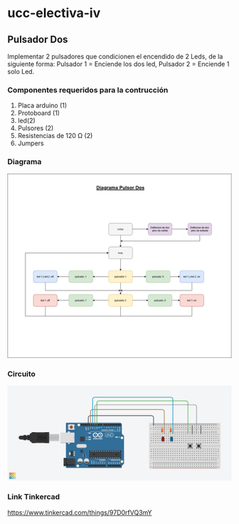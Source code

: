 # ucc-electiva-iv
## Pulsador Dos
Implementar 2 pulsadores que condicionen el encendido de 2 Leds, de la siguiente forma: Pulsador 1 = Enciende los dos led, Pulsador 2 = Enciende 1 solo Led.
### Componentes requeridos para la contrucción 
1. Placa arduino (1)
2. Protoboard (1)
3. led(2)
4. Pulsores (2)
5. Resistencias de 120 Ω (2)
6. Jumpers

### Diagrama
![Diagrama](../05-pulsadorDos/imgDiagramaPulsadorDos.png)
### Circuito
![Circuito](../05-pulsadorDos/imgCircuitoPulsadorDos.png)
### Link Tinkercad
https://www.tinkercad.com/things/97D0rfVQ3mY 


